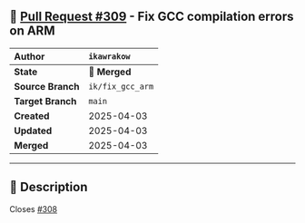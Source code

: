 ## 🔀 [Pull Request #309](https://github.com/ikawrakow/ik_llama.cpp/pull/309) - Fix GCC compilation errors on ARM

| **Author** | `ikawrakow` |
| :--- | :--- |
| **State** | 🔀 **Merged** |
| **Source Branch** | `ik/fix_gcc_arm` |
| **Target Branch** | `main` |
| **Created** | 2025-04-03 |
| **Updated** | 2025-04-03 |
| **Merged** | 2025-04-03 |

---

## 📄 Description

Closes [#308](https://github.com/ikawrakow/ik_llama.cpp/issues/308)
